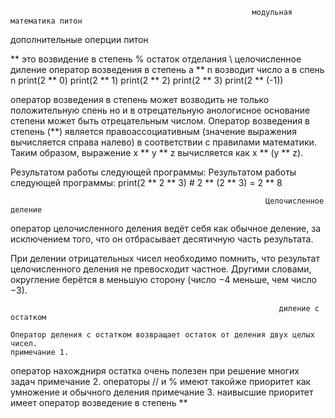 
                                                          модульная математика питон 
                                                          
 дополнительные оперции питон
 
 ** это возвидение в степень 
 % остаток отделания 
 \\ целочисленное диление 
  оператор возведения в степень а ** n
  возводит число а в спень n
  print(2 ** 0)
  print(2 ** 1)
  print(2 ** 2)
  print(2 ** 3)
  print(2 ** (-1))

 оператор возведения в степень может возводить не только положительную спень но и в отрецательную 
 анологисное основание степени может быть отрецательным числом. 
 Оператор возведения в степень (**) является правоассоциативным (значение выражения вычисляется справа налево) в соответствии с правилами математики. Таким образом, выражение x ** y ** z вычисляется как x ** (y ** z).
 
Результатом работы следующей программы:
Результатом работы следующей программы:
print(2 ** 2 ** 3)     # 2 ** (2 ** 3) = 2 ** 8 

                                                             Целочисленное деление

оператор целочисленного деления ведёт себя как обычное деление, за исключением того, что он отбрасывает десятичную часть результата. 

При делении отрицательных чисел необходимо помнить, что результат целочисленного деления не превосходит частное. Другими словами, округление берётся в меньшую сторону (число −4 меньше, чем число −3).

                                                                диление с остатком 
    
    Оператор деления с остатком возвращает остаток от деления двух целых чисел.
    примечание 1. 
   оператор нахождниря остатка очень полезен при решение многих задач
   примечание 2. операторы // и % имеют такойже приоритет как умножение и обычного деления 
   примечание 3. наивысшие приоритет имеет оператор возведение в степень **
   


